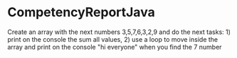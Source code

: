 # CompetencyReportJava
Create an array with the next numbers 3,5,7,6,3,2,9 and do the next tasks:  1) print on the console the sum all values,  2) use a loop to move inside the array and print on the console "hi everyone" when you find the 7 number
